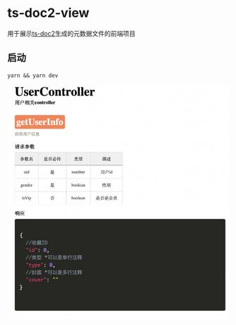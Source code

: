 # ts-doc2-view

 用于展示[ts-doc2](https://www.npmjs.com/package/ts-doc2)生成的元数据文件的前端项目

## 启动

```shell
yarn && yarn dev 
```

![demo](./demo/demo.png)